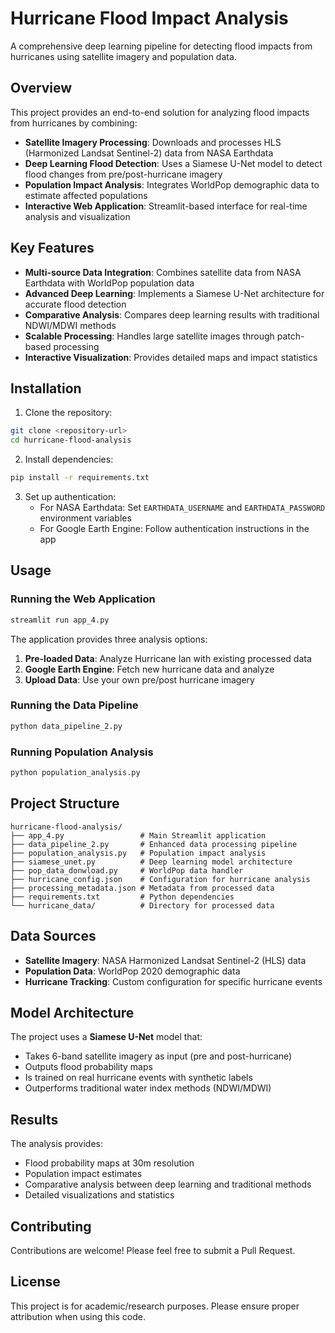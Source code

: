 # Hurricane Flood Impact Analysis

A comprehensive deep learning pipeline for detecting flood impacts from hurricanes using satellite imagery and population data.

## Overview

This project provides an end-to-end solution for analyzing flood impacts from hurricanes by combining:

- **Satellite Imagery Processing**: Downloads and processes HLS (Harmonized Landsat Sentinel-2) data from NASA Earthdata
- **Deep Learning Flood Detection**: Uses a Siamese U-Net model to detect flood changes from pre/post-hurricane imagery
- **Population Impact Analysis**: Integrates WorldPop demographic data to estimate affected populations
- **Interactive Web Application**: Streamlit-based interface for real-time analysis and visualization

## Key Features

- **Multi-source Data Integration**: Combines satellite data from NASA Earthdata with WorldPop population data
- **Advanced Deep Learning**: Implements a Siamese U-Net architecture for accurate flood detection
- **Comparative Analysis**: Compares deep learning results with traditional NDWI/MDWI methods
- **Scalable Processing**: Handles large satellite images through patch-based processing
- **Interactive Visualization**: Provides detailed maps and impact statistics

## Installation

1. Clone the repository:
```bash
git clone <repository-url>
cd hurricane-flood-analysis
```

2. Install dependencies:
```bash
pip install -r requirements.txt
```

3. Set up authentication:
   - For NASA Earthdata: Set `EARTHDATA_USERNAME` and `EARTHDATA_PASSWORD` environment variables
   - For Google Earth Engine: Follow authentication instructions in the app

## Usage

### Running the Web Application

```bash
streamlit run app_4.py
```

The application provides three analysis options:
1. **Pre-loaded Data**: Analyze Hurricane Ian with existing processed data
2. **Google Earth Engine**: Fetch new hurricane data and analyze
3. **Upload Data**: Use your own pre/post hurricane imagery

### Running the Data Pipeline

```bash
python data_pipeline_2.py
```

### Running Population Analysis

```bash
python population_analysis.py
```

## Project Structure

```
hurricane-flood-analysis/
├── app_4.py                 # Main Streamlit application
├── data_pipeline_2.py       # Enhanced data processing pipeline
├── population_analysis.py   # Population impact analysis
├── siamese_unet.py          # Deep learning model architecture
├── pop_data_donwload.py     # WorldPop data handler
├── hurricane_config.json    # Configuration for hurricane analysis
├── processing_metadata.json # Metadata from processed data
├── requirements.txt         # Python dependencies
└── hurricane_data/          # Directory for processed data
```

## Data Sources

- **Satellite Imagery**: NASA Harmonized Landsat Sentinel-2 (HLS) data
- **Population Data**: WorldPop 2020 demographic data
- **Hurricane Tracking**: Custom configuration for specific hurricane events

## Model Architecture

The project uses a **Siamese U-Net** model that:
- Takes 6-band satellite imagery as input (pre and post-hurricane)
- Outputs flood probability maps
- Is trained on real hurricane events with synthetic labels
- Outperforms traditional water index methods (NDWI/MDWI)

## Results

The analysis provides:
- Flood probability maps at 30m resolution
- Population impact estimates
- Comparative analysis between deep learning and traditional methods
- Detailed visualizations and statistics

## Contributing

Contributions are welcome! Please feel free to submit a Pull Request.

## License

This project is for academic/research purposes. Please ensure proper attribution when using this code.
